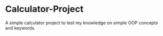 # Calculator-Project
A simple calculator project to test my knowledge on simple OOP concepts and keywords.
